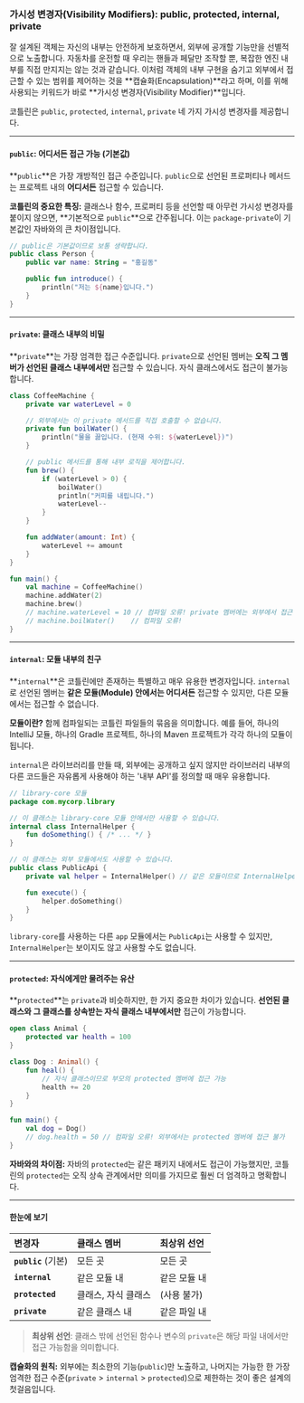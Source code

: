### 가시성 변경자(Visibility Modifiers): public, protected, internal, private

잘 설계된 객체는 자신의 내부는 안전하게 보호하면서, 외부에 공개할 기능만을 선별적으로 노출합니다. 자동차를 운전할 때 우리는 핸들과 페달만 조작할 뿐, 복잡한 엔진 내부를 직접 만지지는 않는 것과 같습니다. 이처럼 객체의 내부 구현을 숨기고 외부에서 접근할 수 있는 범위를 제어하는 것을 \*\*캡슐화(Encapsulation)\*\*라고 하며, 이를 위해 사용되는 키워드가 바로 \*\*가시성 변경자(Visibility Modifier)\*\*입니다.

코틀린은 `public`, `protected`, `internal`, `private` 네 가지 가시성 변경자를 제공합니다.

-----

#### `public`: 어디서든 접근 가능 (기본값)

\*\*`public`\*\*은 가장 개방적인 접근 수준입니다. `public`으로 선언된 프로퍼티나 메서드는 프로젝트 내의 **어디서든** 접근할 수 있습니다.

**코틀린의 중요한 특징:** 클래스나 함수, 프로퍼티 등을 선언할 때 아무런 가시성 변경자를 붙이지 않으면, \*\*기본적으로 `public`\*\*으로 간주됩니다. 이는 `package-private`이 기본값인 자바와의 큰 차이점입니다.

```kotlin
// public은 기본값이므로 보통 생략합니다.
public class Person {
    public var name: String = "홍길동"

    public fun introduce() {
        println("저는 ${name}입니다.")
    }
}
```

-----

#### `private`: 클래스 내부의 비밀

\*\*`private`\*\*는 가장 엄격한 접근 수준입니다. `private`으로 선언된 멤버는 **오직 그 멤버가 선언된 클래스 내부에서만** 접근할 수 있습니다. 자식 클래스에서도 접근이 불가능합니다.

```kotlin
class CoffeeMachine {
    private var waterLevel = 0

    // 외부에서는 이 private 메서드를 직접 호출할 수 없습니다.
    private fun boilWater() {
        println("물을 끓입니다. (현재 수위: ${waterLevel})")
    }

    // public 메서드를 통해 내부 로직을 제어합니다.
    fun brew() {
        if (waterLevel > 0) {
            boilWater()
            println("커피를 내립니다.")
            waterLevel--
        }
    }

    fun addWater(amount: Int) {
        waterLevel += amount
    }
}

fun main() {
    val machine = CoffeeMachine()
    machine.addWater(2)
    machine.brew()
    // machine.waterLevel = 10 // 컴파일 오류! private 멤버에는 외부에서 접근 불가
    // machine.boilWater()    // 컴파일 오류!
}
```

-----

#### `internal`: 모듈 내부의 친구

\*\*`internal`\*\*은 코틀린에만 존재하는 특별하고 매우 유용한 변경자입니다. `internal`로 선언된 멤버는 **같은 모듈(Module) 안에서는 어디서든** 접근할 수 있지만, 다른 모듈에서는 접근할 수 없습니다.

**모듈이란?** 함께 컴파일되는 코틀린 파일들의 묶음을 의미합니다. 예를 들어, 하나의 IntelliJ 모듈, 하나의 Gradle 프로젝트, 하나의 Maven 프로젝트가 각각 하나의 모듈이 됩니다.

`internal`은 라이브러리를 만들 때, 외부에는 공개하고 싶지 않지만 라이브러리 내부의 다른 코드들은 자유롭게 사용해야 하는 '내부 API'를 정의할 때 매우 유용합니다.

```kotlin
// library-core 모듈
package com.mycorp.library

// 이 클래스는 library-core 모듈 안에서만 사용할 수 있습니다.
internal class InternalHelper {
    fun doSomething() { /* ... */ }
}

// 이 클래스는 외부 모듈에서도 사용할 수 있습니다.
public class PublicApi {
    private val helper = InternalHelper() // 같은 모듈이므로 InternalHelper 사용 가능

    fun execute() {
        helper.doSomething()
    }
}
```

`library-core`를 사용하는 다른 `app` 모듈에서는 `PublicApi`는 사용할 수 있지만, `InternalHelper`는 보이지도 않고 사용할 수도 없습니다.

-----

#### `protected`: 자식에게만 물려주는 유산

\*\*`protected`\*\*는 `private`과 비슷하지만, 한 가지 중요한 차이가 있습니다. **선언된 클래스와 그 클래스를 상속받는 자식 클래스 내부에서만** 접근이 가능합니다.

```kotlin
open class Animal {
    protected var health = 100
}

class Dog : Animal() {
    fun heal() {
        // 자식 클래스이므로 부모의 protected 멤버에 접근 가능
        health += 20 
    }
}

fun main() {
    val dog = Dog()
    // dog.health = 50 // 컴파일 오류! 외부에서는 protected 멤버에 접근 불가
}
```

**자바와의 차이점:** 자바의 `protected`는 같은 패키지 내에서도 접근이 가능했지만, 코틀린의 `protected`는 오직 상속 관계에서만 의미를 가지므로 훨씬 더 엄격하고 명확합니다.

-----

#### 한눈에 보기

| 변경자 | 클래스 멤버 | 최상위 선언 |
| :--- | :--- | :--- |
| **`public`** (기본) | 모든 곳 | 모든 곳 |
| **`internal`** | 같은 모듈 내 | 같은 모듈 내 |
| **`protected`** | 클래스, 자식 클래스 | (사용 불가) |
| **`private`** | 같은 클래스 내 | 같은 파일 내 |

> **최상위 선언**: 클래스 밖에 선언된 함수나 변수의 `private`은 해당 파일 내에서만 접근 가능함을 의미합니다.

**캡슐화의 원칙:** 외부에는 최소한의 기능(`public`)만 노출하고, 나머지는 가능한 한 가장 엄격한 접근 수준(`private` \> `internal` \> `protected`)으로 제한하는 것이 좋은 설계의 첫걸음입니다.